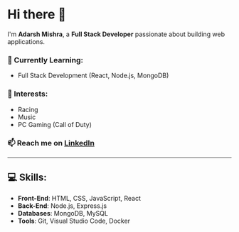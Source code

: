 # Hi there 👋  
I'm **Adarsh Mishra**, a **Full Stack Developer** passionate about building web applications.

### 🌱 Currently Learning:
- Full Stack Development (React, Node.js, MongoDB)

### 🚗 Interests:
- Racing
- Music
- PC Gaming (Call of Duty)

### 📫 Reach me on [LinkedIn](https://www.linkedin.com/in/adarsh-mishra/)

---

## 💻 Skills:
- **Front-End**: HTML, CSS, JavaScript, React
- **Back-End**: Node.js, Express.js
- **Databases**: MongoDB, MySQL
- **Tools**: Git, Visual Studio Code, Docker
